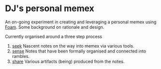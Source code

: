 # DJ's personal memex

An on-going experiment in creating and leveraging a personal memex using [Foam](https://foambubble.githubio/). Some background on rationale and design.

Currently organised around a three step process

1. [seek](seek)
    Nascent notes on the way into memex via various tools.
2. [sense](sense)
    Notes that have been formally organised and connected into rambles.
3. [share](share)
    Various artifacts (being) produced from the notes.




[//begin]: # "Autogenerated link references for markdown compatibility"
[tmp]: tmp "tmp"
[//end]: # "Autogenerated link references"